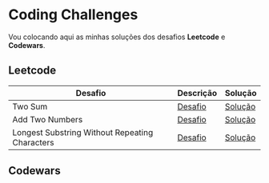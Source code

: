 # Coding Challenges
Vou colocando aqui as minhas soluções dos desafios **Leetcode** e **Codewars**.

## Leetcode
| Desafio | Descrição | Solução |
| ------- | --------- | ------- |
| Two Sum | [Desafio](https://leetcode.com/problems/two-sum/description/) | [Solução](https://www.google.com.br/) |
| Add Two Numbers | [Desafio](https://leetcode.com/problems/add-two-numbers/description/) | [Solução](https://www.google.com.br/) |
| Longest Substring Without Repeating Characters | [Desafio](https://leetcode.com/problems/longest-substring-without-repeating-characters/description/) | [Solução](https://www.google.com.br/) |

## Codewars
